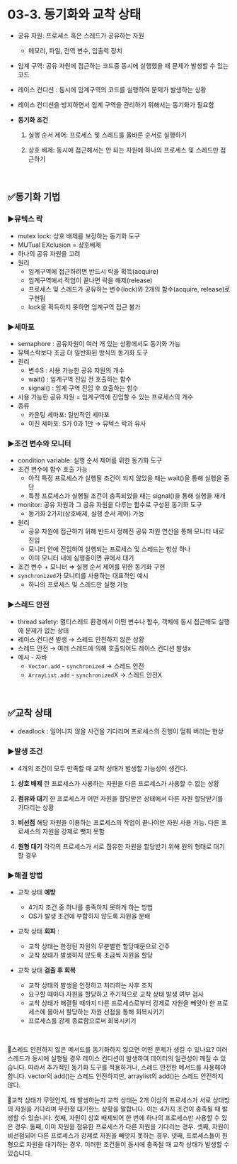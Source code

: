 # 03-3. 동기화와 교착 상태
- 공유 자원: 프로세스 혹은 스레드가 공유하는 자원
  - 메모리, 파일, 전역 변수, 입출력 장치 
- 임계 구역: 공유 자원에 접근하는 코드중 동시에 실행했을 때 문제가 발생할 수 있는 코드
- 레이스 컨디션 : 동시에 임계구역의 코드를 실행하여 문제가 발생하는 상황 
- 레이스 컨디션을 방지하면서 임계 구역을 관리하기 위해서는 동기화가 필요함

- **동기화 조건**
  1. 실행 순서 제어: 프로세스 및 스레드를 올바른 순서로 실행하기
  
  2. 상호 배제: 동시에 접근해서는 안 되는 자원에 하나의 프로세스 및 스레드만 접근하기 
<br>

## ✅동기화 기법

### ▶️뮤텍스 락

- mutex lock: 상호 배제를 보장하는 동기화 도구 
- MUTual EXclusion = 상호배제 
- 하나의 공유 자원을 고려
- 원리
  - 임계구역에 접근하려면 반드시 락을 획득(acquire)
  - 임계구역에서 작업이 끝나면 락을 해제(release)
  - 프로세스 및 스레드가 공유하는 변수(lock)와 2개의 함수(acquire, release)로 구현됨 
  - lock을 획득하지 못하면 임계구역 접근 불가 
  
### ▶️세마포
- semaphore : 공유자원이 여러 개 있는 상황에서도 동기화 가능
- 뮤텍스락보다 조금 더 일반화된 방식의 동기화 도구 
- 원리
  - 변수S : 사용 가능한 공유 자원의 개수
  - wait() : 임계구역 진입 전 호출하는 함수
  - signal() : 임계 구역 진입 후 호출하는 함수 
- 사용 가능한 공유 자원 = 임계구역에 진입할 수 있는 프로세스의 개수 
- 종류
  - 카운팅 세마포: 일반적인 세마포 
  - 이진 세마포: S가 0과 1만 → 뮤텍스 락과 유사 
  
### ▶️조건 변수와 모니터 
- condition variable: 실행 순서 제어를 위한 동기화 도구 
- 조건 변수에 함수 호출 가능 
  - 아직 특정 프로세스가 실행될 조건이 되지 않았을 때는 wait()을 통해 실행을 중단
  - 특정 프로세스가 실행될 조건이 충족되었을 때는 signal()을 통해 실행을 재개 
- monitor: 공유 자원과 그 공유 자원을 다루는 함수로 구성된 동기화 도구 
  - 동기화 2가지(상호배제, 실행 순서 제어) 가능 
- 원리
  - 공유 자원에 접근하기 위해 반드시 정해진 공유 자원 연산을 통해 모니터 내로 진입
  - 모니터 안에 진입하여 실행되는 프로세스 및 스레드는 항상 하나 
  - 이미 모니터 내에 실행중이면 큐에서 대기 
- 조건 변수 + 모니터 ⇒ 실행 순서 제어를 위한 동기화 구현 
- `synchronized`가 모니터를 사용하는 대표적인 예시 
  - 하나의 프로세스 및 스레드만 실행 가능 
  
### ▶️스레드 안전 
- thread safety: 멀티스레드 환경에서 어떤 변수나 함수, 객체에 동시 접근해도 실행에 문제가 없는 상태 
- 레이스 컨디션 발생 → 스레드 안전하지 않은 상황 
- 스레드 안전 → 여러 스레드에 의해 호출되어도 레이스 컨디션 발생x
- 예시 - 자바
  - `Vector.add` - `synchronized` → 스레드 안전 
  - `ArrayList.add` - `synchronized`X → 스레드 안전X
  
<br>

## ✅교착 상태 
- deadlock : 일어나지 않을 사건을 기다리며 프로세스의 진행이 멈춰 버리는 현상 

### ▶️발생 조건
- 4개의 조건이 모두 만족할 때 교착 상태가 발생할 가능성이 생긴다.

1.  **상호 배제**
한 프로세스가 사용하는 자원을 다른 프로세스가 사용할 수 없는 상황

2. **점유와 대기**
한 프로세스가 어떤 자원을 할당받은 상태에서 다른 자원 할당받기를 기다리는 상황 

3. **비선점**
해당 자원을 이용하는 프로세스의 작업이 끝나야만 자원 사용 가능. 다른 프로세스의 자원을 강제로 뺏지 못함

4. **원형 대기**
각각의 프로세스가 서로 점유한 자원을 할당받기 위해 원의 형태로 대기할 경우 

### ▶️해결 방법

- 교착 상태 **예방**
  - 4가지 조건 중 하나를 충족하지 못하게 하는 방법
  - OS가 발생 조건에 부합하지 않도록 자원을 분배

- 교착 상태 **회피** : 
  - 교착 상태는 한정된 자원의 무분별한 할당때문으로 간주 
  - 교착 상태가 발생하지 않도록 조금씩 자원을 할당 

- 교착 상태 **검출 후 회복**
  - 교착 상태의 발생을 인정하고 처리하는 사후 조치
  - 요구할 때마다 자원을 할당하고 주기적으로 교착 상태 발생 여부 검사 
  - 교착 상태가 해결될 때까지 다른 프로세스로부터 강제로 자원을 빼앗아 한 프로세스에 몰아서 할당하는 자원 선점을 통해 회복시키기
  - 프로세스를 강제 종료함으로써 회복시키기 
<br>

> 
📍스레드 안전하지 않은 메서드를 동기화하지 않으면 어떤 문제가 생길 수 있나요?
여러 스레드가 동시에 실행될 경우 레이스 컨디션이 발생하여 데이터의 일관성이 깨질 수 있습니다. 따라서 추가적인 동기화 도구를 적용하거나, 스레드 안전한 메서드를 사용해야합니다. 
vector의 add()는 스레드 안전하지만, arraylist의 add()는 스레드 안전하지 않다. 
>
📍교착 상태가 무엇인지, 왜 발생하는지
교착 상태는 2개 이상의 프로세스가 서로 상대방의 자원을 기다리며 무한정 대기한느 상황을 말합니다. 이는 4가지 조건이 충족될 때 발생할 수 있습니다. 
첫째, 자원이 상호 배제되어 한 번에 하나의 프로세스만 사용할 수 있은 경우. 
둘째, 이미 자원을 점유한 프로세스가 다른 자원을 기다리는 경우. 
셋째, 자원이 비선점되어 다른 프로세스가 강제로 자원을 빼앗지 못하는 경우. 
넷째, 프로세스들이 원형으로 자원을 대기하는 경우. 
이러한 조건들이 동시에 충족될 때 교착 상태가 발생할 수 있습니다.
